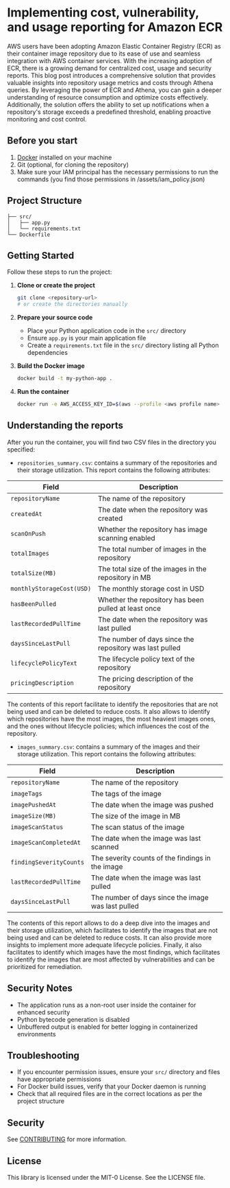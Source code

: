 # Implementing cost, vulnerability, and usage reporting for Amazon ECR

AWS users have been adopting Amazon Elastic Container Registry (ECR) as their container image repository due to its ease of use and seamless integration with AWS container services. With the increasing adoption of ECR, there is a growing demand for centralized cost, usage and security reports. This blog post introduces a comprehensive solution that provides valuable insights into repository usage metrics and costs through Athena queries. By leveraging the power of ECR and Athena, you can gain a deeper understanding of resource consumption and optimize costs effectively. Additionally, the solution offers the ability to set up notifications when a repository's storage exceeds a predefined threshold, enabling proactive monitoring and cost control.

## Before you start

1. [Docker](https://docs.docker.com/get-docker/) installed on your machine
2. Git (optional, for cloning the repository)
3. Make sure your IAM principal has the necessary permissions to run the commands (you find those permissions in /assets/iam_policy.json)

## Project Structure
```
├── src/
│   ├── app.py
│   └── requirements.txt
└── Dockerfile
```

## Getting Started

Follow these steps to run the project:

1. **Clone or create the project**
   ```bash
   git clone <repository-url>
   # or create the directories manually
   ```

2. **Prepare your source code**
   - Place your Python application code in the `src/` directory
   - Ensure `app.py` is your main application file
   - Create a `requirements.txt` file in the `src/` directory listing all Python dependencies

3. **Build the Docker image**
   ```bash
   docker build -t my-python-app .
   ```

4. **Run the container**
   ```bash
   docker run -e AWS_ACCESS_KEY_ID=$(aws --profile <aws profile name> configure get aws_access_key_id) -e AWS_SECRET_ACCESS_KEY=$(aws --profile <aws profile name> configure get aws_secret_access_key) -e AWS_DEFAULT_REGION=<aws region code> [-e AWS_SESSION_TOKEN=$(aws --profile <aws profile name> configure get aws_session_token)] [-e LOG_VERBOSITY=<log verbosity>] -v <path to the directory where the report will be saved>:/data <container-name>:<tag>
   ```

## Understanding the reports

After you run the container, you will find two CSV files in the directory you specified:

- `repositories_summary.csv`: contains a summary of the repositories and their storage utilization. This report contains the following attributes:

| Field | Description |
|-------|-------------|
| `repositoryName` | The name of the repository |
| `createdAt` | The date when the repository was created |
| `scanOnPush` | Whether the repository has image scanning enabled |
| `totalImages` | The total number of images in the repository |
| `totalSize(MB)` | The total size of the images in the repository in MB |
| `monthlyStorageCost(USD)` | The monthly storage cost in USD |
| `hasBeenPulled` | Whether the repository has been pulled at least once |
| `lastRecordedPullTime` | The date when the repository was last pulled |
| `daysSinceLastPull` | The number of days since the repository was last pulled |
| `lifecyclePolicyText` | The lifecycle policy text of the repository |
| `pricingDescription` | The pricing description of the repository |

The contents of this report facilitate to identify the repositories that are not being used and can be deleted to reduce costs. It also allows to identify which repositories have the most images, the most heaviest images ones, and the ones without lifecycle policies; which influences the cost of the repository.

- `images_summary.csv`: contains a summary of the images and their storage utilization. This report contains the following attributes:

| Field | Description |
|-------|-------------|
| `repositoryName` | The name of the repository |
| `imageTags` | The tags of the image |
| `imagePushedAt` | The date when the image was pushed |
| `imageSize(MB)` | The size of the image in MB |
| `imageScanStatus` | The scan status of the image |
| `imageScanCompletedAt` | The date when the image was last scanned |
| `findingSeverityCounts` | The severity counts of the findings in the image |
| `lastRecordedPullTime` | The date when the image was last pulled |
| `daysSinceLastPull` | The number of days since the image was last pulled |

The contents of this report allows to do a deep dive into the images and their storage utilization, which facilitates to identify the images that are not being used and can be deleted to reduce costs. It can also provide more insights to implement more adequate lifecycle policies. Finally, it also facilitates to identify which images have the most findings, which facilitates to identify the images that are most affected by vulnerabilities and can be prioritized for remediation.

## Security Notes

- The application runs as a non-root user inside the container for enhanced security
- Python bytecode generation is disabled
- Unbuffered output is enabled for better logging in containerized environments

## Troubleshooting

- If you encounter permission issues, ensure your `src/` directory and files have appropriate permissions
- For Docker build issues, verify that your Docker daemon is running
- Check that all required files are in the correct locations as per the project structure

## Security

See [CONTRIBUTING](CONTRIBUTING.md#security-issue-notifications) for more information.

## License

This library is licensed under the MIT-0 License. See the LICENSE file.